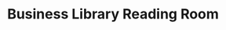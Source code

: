 ---
pid: '69'
_date: between 1934 and 2009
derivativo_link: https://derivativo-2.library.columbia.edu/iiif/2/ldpd:341085/
dlc_link: https://dlc.library.columbia.edu/catalog/cul:pg4f4qrfxf
format: photographs
iiif_json: https://derivativo-2.library.columbia.edu/iiif/2/ldpd:341085/info.json
_name: Warman, Manny, -1983
native_jpg: https://derivativo-2.library.columbia.edu/iiif/2/ldpd:341085/full/!768,768/0/native.jpg
shelf_location: Box no. Box 162, Folder no. Folder 10 (Buildings & Grounds - Morningside
  - Butler Library, School of Business), Historical Photograph Collection
subjects: Academic libraries; Reading rooms; New York (N.Y.); Butler Library
summary: View of students in the Business Library reading room located in Butler Library.
title: Business Library Reading Room
permalink: /photos/69/
layout: photo-page
---